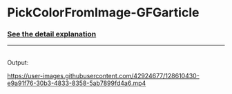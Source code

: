 # PickColorFromImage-GFGarticle
<h3><a href="https://www.geeksforgeeks.org/pick-color-from-image-with-touchevents-in-android/">See the detail explanation</a></h3>
<hr>
<br>
Output:

https://user-images.githubusercontent.com/42924677/128610430-e9a91f76-30b3-4833-8358-5ab7899fd4a6.mp4

